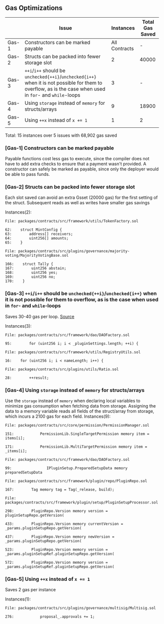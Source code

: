 ## Gas Optimizations
|  | Issue | Instances | Total Gas Saved|
|---|---|---|---|
| Gas-1 | Constructors can be marked payable | All Contracts | - |
| Gas-2 | Structs can be packed into fewer storage slot | 2 | 40000 |
| Gas-3 | `++i`/`i++` should be `unchecked{++i}`/`unchecked{i++}` when it is not possible for them to overflow, as is the case when used in `for`- and `while`-loops | 3 | - |
| Gas-4 | Using `storage` instead of `memory` for structs/arrays | 9 | 18900 |
| Gas-5 | Using `++x` instead of `x += 1`| 1 | 2 |

Total: 15 instances over 5 issues with 68,902 gas saved

### [Gas-1] Constructors can be marked payable
Payable functions cost less gas to execute, since the compiler does not have to add extra checks to ensure that a payment wasn't provided. A constructor can safely be marked as payable, since only the deployer would be able to pass funds.

### [Gas-2] Structs can be packed into fewer storage slot
Each slot saved can avoid an extra Gsset (20000 gas) for the first setting of the struct. Subsequent reads as well as writes have smaller gas savings

Instances(2):
```
File: packages/contracts/src/framework/utils/TokenFactory.sol

62:    struct MintConfig {
63:        address[] receivers;
64:        uint256[] amounts;
65:    }
```

```
File: packages/contracts/src/plugins/governance/majority-voting/MajorityVotingBase.sol

166:    struct Tally {
167:        uint256 abstain;
168:        uint256 yes;
169:        uint256 no;
170:    }
```

### [Gas-3] `++i`/`i++` should be `unchecked{++i}`/`unchecked{i++}` when it is not possible for them to overflow, as is the case when used in `for`- and `while`-loops
Saves 30-40 gas per loop. [Source](https://gist.github.com/hrkrshnn/ee8fabd532058307229d65dcd5836ddc#the-increment-in-for-loop-post-condition-can-be-made-unchecked)

Instances(3):

```
File: packages/contracts/src/framework/dao/DAOFactory.sol

95:        for (uint256 i; i < _pluginSettings.length; ++i) {
```

```
File: packages/contracts/src/framework/utils/RegistryUtils.sol

16:    for (uint256 i; i < nameLength; i++) {
```

```
File: packages/contracts/src/plugins/utils/Ratio.sol

28:        ++result;
```

### [Gas-4] Using `storage` instead of `memory` for structs/arrays
Use the `storage` instead of `memory` when declaring local variables to minimize gas consumption when fetching data from storage. Assigning the data to a memory variable reads all fields of the struct/array from storage, which incurs a 2100 gas for each field.
Instances(9):
```
File: packages/contracts/src/core/permission/PermissionManager.sol

151:            PermissionLib.SingleTargetPermission memory item = items[i];

171:            PermissionLib.MultiTargetPermission memory item = _items[i];
```

```
File: packages/contracts/src/framework/dao/DAOFactory.sol

99:                IPluginSetup.PreparedSetupData memory preparedSetupData
```

```
File: packages/contracts/src/framework/plugin/repo/PluginRepo.sol

167:        Tag memory tag = Tag(_release, build);
```

```
File: packages/contracts/src/framework/plugin/setup/PluginSetupProcessor.sol

298:        PluginRepo.Version memory version = pluginSetupRepo.getVersion(

433:        PluginRepo.Version memory currentVersion = _params.pluginSetupRepo.getVersion(

437:        PluginRepo.Version memory newVersion = _params.pluginSetupRepo.getVersion(

523:        PluginRepo.Version memory version = _params.pluginSetupRef.pluginSetupRepo.getVersion(

572:        PluginRepo.Version memory version = _params.pluginSetupRef.pluginSetupRepo.getVersion(
```

### [Gas-5] Using `++x` instead of `x += 1`
Saves 2 gas per instance

Instances(1):
```
File: packages/contracts/src/plugins/governance/multisig/Multisig.sol

276:            proposal_.approvals += 1;
```